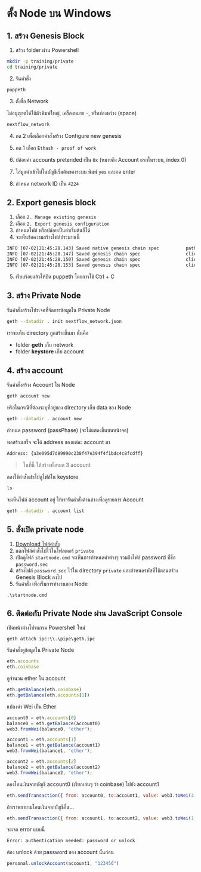 # ตั้ง Node บน Windows

## 1. สร้าง Genesis Block 

1. สร้าง folder ผ่าน Powershell

```bash
mkdir -p training/private
cd training/private
```

2. รันคำสั่ง

```bash
puppeth
```

3. ตั้งชื่อ Network

ไม่อนุญาตให้ใช้ตัวพิมพ์ใหญ่, เครื่องหมาย `-`, หรือช่องหว่าง (space)

```bash
nextflow_network
```

4. กด 2 เพื่อเลือกคำสั่งสร้าง Configure new genesis
5. กด 1 เลือก `Ethash - proof of work`

6. ปล่อยค่า accounts pretended เป็น `0x` (หมายถึง Account แรกในระบบ, index 0)
7. ใส่มูลค่าเข้าไปในบัญชีเริ่มต้นของระบบ พิมพ์ `yes` และกด enter
8. กำหนด network ID เป็น `4224`


## 2. Export genesis block

1. เลือก `2. Manage existing genesis`
2. เลือก `2. Export genesis configuration`
3. กำหนดไฟล์ หรือปล่อยเป็นค่าเริ่มต้นก็ได้ 
4. จะเห็นข้อความสร้างไฟล์ประมาณนี้

```bash
INFO [07-02|21:45:28.143] Saved native genesis chain spec          path=nextflow_network.json
INFO [07-02|21:45:28.147] Saved genesis chain spec                 client=aleth path=nextflow_network-aleth.json
INFO [07-02|21:45:28.150] Saved genesis chain spec                 client=parity path=nextflow_network-parity.json
INFO [07-02|21:45:28.153] Saved genesis chain spec                 client=harmony path=nextflow_network-harmony.json
```

5. เรียบร้อยแล้วให้ปิด puppeth โดยการใช้ Ctrl + C

## 3. สร้าง Private Node

รันคำสั่งสร้างโปรเจคที่จัดการข้อมูลใน Private Node

```bash
geth --datadir . init nextflow_network.json
```

เราจะเห็น directory ถูกสร้างขึ้นมา นั่นคือ

- folder **geth** เก็บ network
- folder **keystore** เก็บ account

## 4. สร้าง account

รันคำสั่งสร้าง Account ใน Node

```bash
geth account new
```

หรือในกรณีที่ต้องระบุที่อยู่ของ directory เก็บ data ของ Node

```bash
geth --datadir . account new
```

กำหนด password (passPhase) (จะไม่แสดงขึ้นบนหน้าจอ)

พอสร้างเสร็จ จะได้ address ของแต่ละ account มา

```bash
Address: {a3e095d7d89990c238f47e394f4f1bdc4c8fcdff}
```

> ในที่นี้ ให้สร้างทั้งหมด 3 account

ลองใช้คำสั่งเข้าไปดูไฟล์ใน keystore

```bash
ls 
```

จะเห็นไฟล์​ account อยู่ ให้เรารันคำสั่งด้านล่างเพื่อดูรายการ Account

```bash
geth --datadir . account list
```

## 5. สั่งเปิด private node

1. [Download ไฟล์คำสั่ง](https://www.dropbox.com/s/gafk3ylkmywi9uh/startnode.cmd.zip?dl=0)
2. แตกไฟล์คำสั่งไปไว้ในโฟลเดอร​์ `private`
3. เปิดดูไฟล์ `startnode.cmd` จะเห็นการกำหนดค่าต่างๆ รวมถึงไฟล์ password ที่ชื่อ `password.sec`
4. สร้างไฟล์ `password.sec` ไว้ใน directory `private` และกำหนดรหัสที่ใช้ตอนสร้าง Genesis Block ลงไป
3. รันคำสั่ง เพื่อเริ่มการทำงานของ Node

```pwsh
.\startnode.cmd
```

## 6. ติดต่อกับ Private Node ผ่าน JavaScript Console

เปิดหน้าต่างโปรแกรม Powershell ใหม่ 

```pwsh
geth attach ipc:\\.\pipe\geth.ipc
```

รันคำสั่งดูข้อมูลใน Private Node

```js
eth.accounts
eth.coinbase
```

ดูจำนวน ether ใน account

```js
eth.getBalance(eth.coinbase)
eth.getBalance(eth.accounts[1])
```

แปลงค่า Wei เป็น Ether

```js
account0 = eth.accounts[0]
balance0 = eth.getBalance(account0)
web3.fromWei(balance0, "ether");

account1 = eth.accounts[1]
balance1 = eth.getBalance(account1)
web3.fromWei(balance1, "ether");

account2 = eth.accounts[2]
balance2 = eth.getBalance(account2)
web3.fromWei(balance2, "ether");
```

ลองโอนเงินจากบัญชี account0 (เรียกเล่นๆ ว่า coinbase) ไปยัง account1

```js
eth.sendTransaction({ from: account0, to:account1, value: web3.toWei(3,"ether") })
```

ถ้าเราพยายามโอนเงินจากบัญชีอื่น... 

```js
eth.sendTransaction({ from: account1, to:account2, value: web3.toWei(1,"ether") })
```

จะเจอ error แบบนี้

```bash
Error: authentication needed: password or unlock
```

ต้อง unlock ด้วย password ของ account นั้นก่อน

```js
personal.unlockAccount(account1, "123456")
```